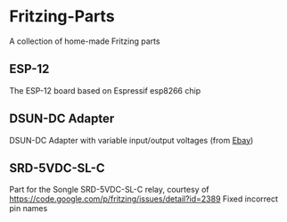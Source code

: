 # Fritzing-Parts
A collection of home-made Fritzing parts

## ESP-12
The ESP-12 board based on Espressif esp8266 chip

## DSUN-DC Adapter
DSUN-DC Adapter with variable input/output voltages (from [Ebay](http://www.ebay.com/sch/i.html?_odkw=3A+DC-DC+Converter+Adjustable+Step+down+Power+Supply+Module+replace+LM2596s+FO&_from=R40&_osacat=0&_from=R40&_trksid=p2045573.m570.l1313.TR0.TRC0.H0.X3A+DC-DC+Converter+Adjustable+Step+down+LM2596s.TRS0&_nkw=3A+DC-DC+Converter+Adjustable+Step+down+LM2596s&ghostText=&_sacat=0))

## SRD-5VDC-SL-C
Part for the Songle SRD-5VDC-SL-C relay, courtesy of https://code.google.com/p/fritzing/issues/detail?id=2389
Fixed incorrect pin names